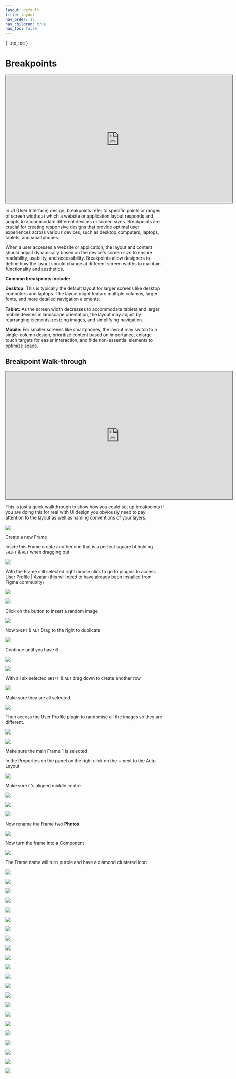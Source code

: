 ```yaml
---
layout: default
title: layout
nav_order: 17
has_children: true
has_toc: false
---
```


{: .no_toc }

# Breakpoints

<iframe src="https://solent.cloud.panopto.eu/Panopto/Pages/Embed.aspx?id=e2d86871-1aa2-486c-842c-b11b0163b6db&autoplay=false&offerviewer=true&showtitle=true&showbrand=true&captions=true&interactivity=all" height="405" width="720" style="border: 1px solid #464646;" allowfullscreen allow="autoplay" aria-label="Panopto Embedded Video Player"></iframe>


In UI (User Interface) design, breakpoints refer to specific points or ranges of screen widths at which a website or application layout responds and adapts to accommodate different devices or screen sizes. Breakpoints are crucial for creating responsive designs that provide optimal user experiences across various devices, such as desktop computers, laptops, tablets, and smartphones.

When a user accesses a website or application, the layout and content should adjust dynamically based on the device's screen size to ensure readability, usability, and accessibility. Breakpoints allow designers to define how the layout should change at different screen widths to maintain functionality and aesthetics.

**Common breakpoints include:**

**Desktop:** This is typically the default layout for larger screens like desktop computers and laptops. The layout might feature multiple columns, larger fonts, and more detailed navigation elements.

**Tablet:** As the screen width decreases to accommodate tablets and larger mobile devices in landscape orientation, the layout may adjust by rearranging elements, resizing images, and simplifying navigation.

**Mobile:** For smaller screens like smartphones, the layout may switch to a single-column design, prioritize content based on importance, enlarge touch targets for easier interaction, and hide non-essential elements to optimize space.

## Breakpoint Walk-through

<iframe src="https://solent.cloud.panopto.eu/Panopto/Pages/Embed.aspx?id=4aa56950-a08b-4f02-b200-b11b0169e6b1&autoplay=false&offerviewer=true&showtitle=true&showbrand=true&captions=true&interactivity=all" height="405" width="720" style="border: 1px solid #464646;" allowfullscreen allow="autoplay" aria-label="Panopto Embedded Video Player"></iframe>

This is just a quick walkthrough to show how you could set up breakpoints if you are doing this for real with UI design you obviously need to pay attention to the layout as well as naming conventions of your layers.

![](./imgs/bp_1.png)

Create a new Frame

Inside this Frame create another one that is a perfect square bt holding `SHIFT` & `ALT` when dragging out

![](./imgs/bp_2.png)

With the Frame still selected right mouse click to go to plugins to access User Profile | Avatar (this will need to have already been installed from Figma community)


![](./imgs/bp_5.png)


![](./imgs/bp_6.png)

Click on the button to insert a random image

![](./imgs/bp_7.png)

Now `SHIFT` & `ALT` Drag to the right to duplicate

![](./imgs/bp_8.png)

Continue until you have 6

![](./imgs/bp_9.png)

![](./imgs/bp_10.png)

 With all six selected `SHIFT` & `ALT` drag down to create another row

![](./imgs/bp_11.png)

Make sure they are all selected.

![](./imgs/bp_12.png)

Then access the User Profile plugin to randomise all the images so they are different.


![](./imgs/bp_13.png)

![](./imgs/bp_14.png)

Make sure the main Frame 1 is selected 

 In the Properties on the panel on the right click on the **+** next to the Auto Layout


![](./imgs/bp_15.png)

 Make sure it's aligned middle centre

![](./imgs/bp_16.png)


![](./imgs/bp_17.png)

![](./imgs/bp_18.png)


 Now rename the Frame two **Photos**

![](./imgs/bp_19.png)

Now turn the frame into a Component

![](./imgs/bp_20.png)

The Frame name will turn purple and have a diamond clustered icon

![](./imgs/bp_21.png)

![](./imgs/bp_23.png)

![](./imgs/bp_24.png)

![](./imgs/bp_25.png)

![](./imgs/bp_26.png)

![](./imgs/bp_27.png)

![](./imgs/bp_28.png)

![](./imgs/bp_29.png)

![](./imgs/bp_30.png)

![](./imgs/bp_31.png)

![](./imgs/bp_32.png)

![](./imgs/bp_33.png)

![](./imgs/bp_34.png)

![](./imgs/bp_35.png)

![](./imgs/bp_36.png)

![](./imgs/bp_37.png)

![](./imgs/bp_38.png)

![](./imgs/bp_39.png)

![](./imgs/bp_40.png)

![](./imgs/bp_41.png)

![](./imgs/bp_42.png)

![](./imgs/bp_43.png)

